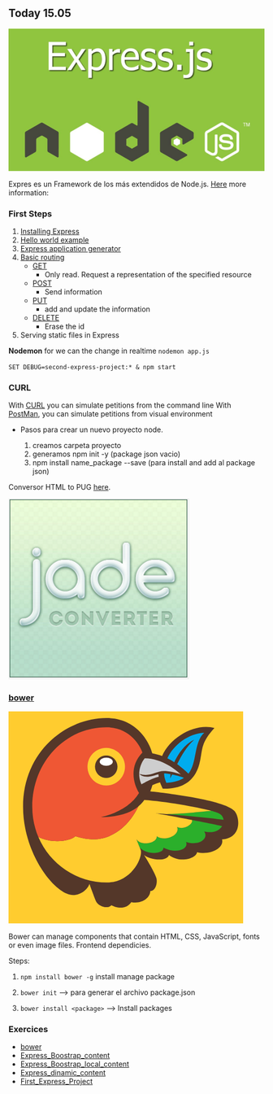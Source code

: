 
## Today 15.05

![express.js](img/express.js.png)


Expres es un Framework de los más extendidos de Node.js.
[Here](http://www.nodehispano.com/2012/01/express-el-framework-web-para-nodejs/) more information:



### First Steps

1. [Installing Express](http://expressjs.com/en/starter/installing.html)
1. [Hello world example](http://expressjs.com/en/starter/hello-world.html)
1. [Express application generator](http://expressjs.com/en/starter/generator.html)
1. [Basic routing](http://expressjs.com/en/starter/basic-routing.html)
    + [GET](https://en.wikipedia.org/wiki/Hypertext_Transfer_Protocol#Request_methods)
        * Only read. Request a representation of the specified resource
    + [POST](https://en.wikipedia.org/wiki/Hypertext_Transfer_Protocol#Request_methods)
        * Send information
    +   [PUT](https://en.wikipedia.org/wiki/Hypertext_Transfer_Protocol#Request_methods)
        *   add and update the information 
    +   [DELETE](https://en.wikipedia.org/wiki/Hypertext_Transfer_Protocol#Request_methods)
        *   Erase the id 
1. Serving static files in Express


**Nodemon** for we can the change in realtime ``nodemon app.js``

``SET DEBUG=second-express-project:* & npm start``


### CURL

With [CURL](http://stackoverflow.com/questions/9507353/how-do-i-install-set-up-and-use-curl-on-windows#16216825) you can simulate petitions from the command line
With [PostMan](https://chrome.google.com/webstore/detail/postman/fhbjgbiflinjbdggehcddcbncdddomop), you can simulate petitions from visual environment 

- Pasos para crear un nuevo proyecto node.

    1. creamos carpeta proyecto
    2. generamos npm init -y (package json vacio)
    3. npm install name_package --save (para install and add al package json)

Conversor HTML to PUG [here](http://html2jade.org/).


![jadeconverter](img/jadeconverter.png)

### [bower](https://bower.io/)

![bower](img/bower.png)

Bower can manage components that contain HTML, CSS, JavaScript, fonts or even image files. Frontend dependicies.

Steps:

1. ``npm install bower -g`` install manage package 

1. ``bower init`` --> para generar el archivo package.json
1. ``bower install <package>`` --> Install packages

### Exercices

- [bower](bower)
- [Express_Boostrap_content](Express_Boostrap_content)
- [Express_Boostrap_local_content](Express_Boostrap_local_content)
- [Express_dinamic_content](Express_dinamic_content)
- [First_Express_Project](First_Express_Project)






